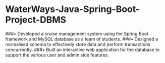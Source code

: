 # WaterWays-Java-Spring-Boot-Project-DBMS
###• Developed a cruise management system using the Spring Boot framework and MySQL database as a team of
students.
###• Designed a normalised schema to effectively store data and perform transactions concurrently.
###• Built an interactive web application for the database to support the various user and admin side features.
